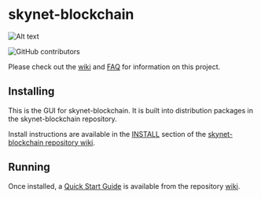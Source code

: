 # skynet-blockchain
![Alt text](https://www.skynet-network.org/img/skynet_logo.svg)

![GitHub contributors](https://img.shields.io/github/contributors/Skynet-Network/skynet-blockchain?logo=GitHub)

Please check out the [wiki](https://github.com/SkynetNetwork/skynet-blockchain/wiki)
and [FAQ](https://github.com/SkynetNetwork/skynet-blockchain/wiki/FAQ) for
information on this project.

## Installing

This is the GUI for skynet-blockchain. It is built into distribution packages in the skynet-blockchain repository.

Install instructions are available in the
[INSTALL](https://github.com/SkynetNetwork/skynet-blockchain/wiki/INSTALL)
section of the
[skynet-blockchain repository wiki](https://github.com/SkynetNetwork/skynet-blockchain/wiki).

## Running

Once installed, a
[Quick Start Guide](https://github.com/SkynetNetwork/skynet-blockchain/wiki/Quick-Start-Guide)
is available from the repository
[wiki](https://github.com/SkynetNetwork/skynet-blockchain/wiki).
